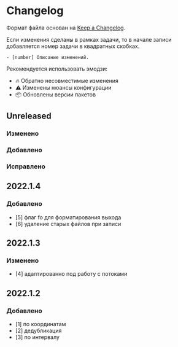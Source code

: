 # Changelog

Формат файла основан на [Keep a Changelog](http://keepachangelog.com/en/1.0.0/).

Если изменения сделаны в рамках задачи, то в начале записи добавляется номер
задачи в квадратных скобках.

```
- [number] Описание изменений.
```

Рекомендуется использовать эмодзи:

- 🔥 Обратно несовместимые изменения
- ⚠️ Изменены нюансы конфигурации
- 📦 Обновлены версии пакетов

## Unreleased

### Изменено

### Добавлено

### Исправлено

## 2022.1.4

### Добавлено

- [5] флаг fo для форматирования выхода
- [6] удаление старых файлов при записи

## 2022.1.3

### Изменено

- [4] адаптированно под работу с потоками

## 2022.1.2

### Добавлено

- [1] по координатам
- [2] дедубликация
- [3] по интервалу

